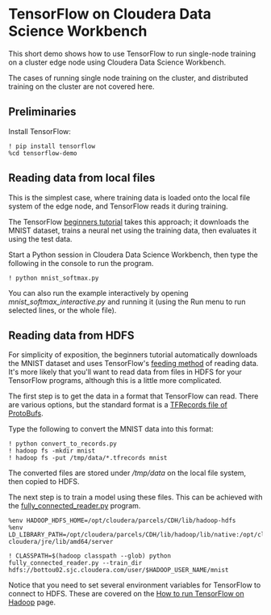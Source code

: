 # TensorFlow on Cloudera Data Science Workbench

This short demo shows how to use TensorFlow to run single-node training on a cluster
edge node using Cloudera Data Science Workbench.

The cases of running single node training on the cluster, and distributed training on
the cluster are not covered here.

## Preliminaries

Install TensorFlow:

```
! pip install tensorflow
%cd tensorflow-demo
```

## Reading data from local files

This is the simplest case, where training data is loaded onto the local file system
of the edge node, and TensorFlow reads it during training.

The TensorFlow
[beginners tutorial](https://www.tensorflow.org/get_started/mnist/beginners)
takes this approach; it downloads the MNIST dataset, trains a neural net using the
training data, then evaluates it using the test data.

Start a Python session in Cloudera Data Science Workbench, then
type the following in the console to run the program.

```
! python mnist_softmax.py
```

You can also run the example interactively by opening *mnist_softmax_interactive.py*
and running it (using the Run menu to run selected lines, or the whole file).

## Reading data from HDFS

For simplicity of exposition, the beginners tutorial automatically downloads
the MNIST dataset and uses TensorFlow's
[feeding method](https://www.tensorflow.org/programmers_guide/reading_data) of
reading data. It's more likely that you'll want to read data from files in HDFS
for your TensorFlow programs, although this is a little more complicated.

The first step is to get the data in a format that TensorFlow can read. There
are various options, but the standard format is a
[TFRecords file of ProtoBufs](https://www.tensorflow.org/programmers_guide/reading_data#standard_tensorflow_format).

Type the following to convert the MNIST data into this format:

```
! python convert_to_records.py
! hadoop fs -mkdir mnist
! hadoop fs -put /tmp/data/*.tfrecords mnist
```

The converted files are stored under _/tmp/data_ on the local file system,
then copied to HDFS.

The next step is to train a model using these files. This can be achieved with
the [fully_connected_reader.py](https://www.tensorflow.org/code/tensorflow/examples/how_tos/reading_data/fully_connected_reader.py)
program.

```
%env HADOOP_HDFS_HOME=/opt/cloudera/parcels/CDH/lib/hadoop-hdfs
%env LD_LIBRARY_PATH=/opt/cloudera/parcels/CDH/lib/hadoop/lib/native:/opt/cloudera/parcels/GPLEXTRAS/lib/hadoop/lib/native:/opt/cloudera/parcels/CDH/lib64/:/usr/java/jdk1.8.0_40-cloudera/jre/lib/amd64/server

! CLASSPATH=$(hadoop classpath --glob) python fully_connected_reader.py --train_dir hdfs://bottou02.sjc.cloudera.com/user/$HADOOP_USER_NAME/mnist
```

Notice that you need to set several environment variables for TensorFlow to connect to HDFS.
These are covered on the [How to run TensorFlow on Hadoop](https://www.tensorflow.org/deploy/hadoop) page.